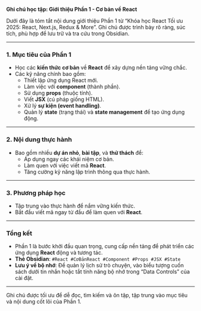 **Ghi chú học tập: Giới thiệu Phần 1 - Cơ bản về React**

Dưới đây là tóm tắt nội dung giới thiệu Phần 1 từ “Khóa học React Tối ưu 2025: React, Next.js, Redux & More”. Ghi chú được trình bày rõ ràng, súc tích, phù hợp để lưu trữ và tra cứu trong Obsidian.

---

### 1. Mục tiêu của Phần 1
- Học các **kiến thức cơ bản** về **React** để xây dựng nền tảng vững chắc.
- Các kỹ năng chính bao gồm:
  - Thiết lập ứng dụng React mới.
  - Làm việc với **component** (thành phần).
  - Sử dụng **props** (thuộc tính).
  - Viết **JSX** (cú pháp giống HTML).
  - Xử lý **sự kiện (event handling)**.
  - Quản lý **state** (trạng thái) và **state management** để tạo ứng dụng động.

---

### 2. Nội dung thực hành
- Bao gồm nhiều **dự án nhỏ**, **bài tập**, và **thử thách** để:
  - Áp dụng ngay các khái niệm cơ bản.
  - Làm quen với việc viết mã **React**.
  - Tăng cường kỹ năng lập trình thông qua thực hành.

---

### 3. Phương pháp học
- Tập trung vào thực hành để nắm vững kiến thức.
- Bắt đầu viết mã ngay từ đầu để làm quen với **React**.

---

### Tổng kết
- Phần 1 là bước khởi đầu quan trọng, cung cấp nền tảng để phát triển các ứng dụng **React** động và tương tác.
- **Thẻ Obsidian**: `#React #CơBảnReact #Component #Props #JSX #State`
- **Lưu ý về bộ nhớ**: Để quản lý lịch sử trò chuyện, vào biểu tượng cuốn sách dưới tin nhắn hoặc tắt tính năng bộ nhớ trong “Data Controls” của cài đặt.

---

Ghi chú được tối ưu để dễ đọc, tìm kiếm và ôn tập, tập trung vào mục tiêu và nội dung cốt lõi của Phần 1.